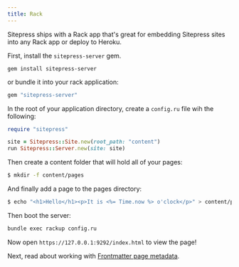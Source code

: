 ```yaml
---
title: Rack
---
```


Sitepress ships with a Rack app that's great for embedding Sitepress sites into any Rack app or deploy to Heroku.

First, install the `sitepress-server` gem.

```
gem install sitepress-server
```

or bundle it into your rack application:

```ruby
gem "sitepress-server"
```

In the root of your application directory, create a `config.ru` file wih the following:

```ruby
require "sitepress"

site = Sitepress::Site.new(root_path: "content")
run Sitepress::Server.new(site: site)
```

Then create a content folder that will hold all of your pages:

```bash
$ mkdir -f content/pages
```

And finally add a page to the pages directory:

```bash
$ echo "<h1>Hello</h1><p>It is <%= Time.now %> o'clock</p>" > content/pages/index.html.erb
```

Then boot the server:

```bash
bundle exec rackup config.ru
```

Now open `https://127.0.0.1:9292/index.html` to view the page!

Next, read about working with [Frontmatter page metadata](/basics/frontmatter.html).
